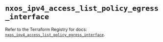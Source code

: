 # `nxos_ipv4_access_list_policy_egress_interface`

Refer to the Terraform Registry for docs: [`nxos_ipv4_access_list_policy_egress_interface`](https://registry.terraform.io/providers/ciscodevnet/nxos/0.5.10/docs/resources/ipv4_access_list_policy_egress_interface).
